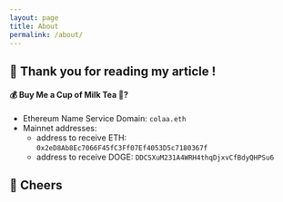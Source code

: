 ```yaml
---
layout: page
title: About
permalink: /about/
---
```


## 👋 Thank you for reading my article ! 

#### 💰 Buy Me a Cup of Milk Tea 🧋?
- Ethereum Name Service Domain: `colaa.eth`
- Mainnet addresses:
  - address to receive ETH: `0x2eD8Ab8Ec7066F45fC3Ff07Ef4053D5c7180367f`
  - address to receive DOGE: `DDCSXuM231A4WRH4thqDjxvCfBdyQHPSu6`

## 👋 Cheers


